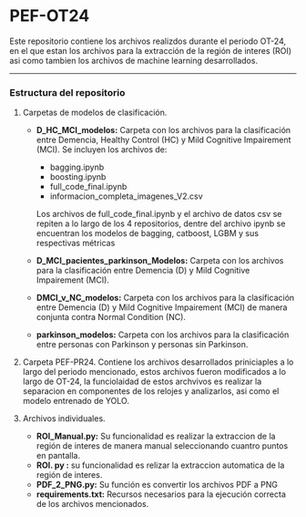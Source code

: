 # PEF-OT24
Este repositorio contiene los archivos realizdos durante el periodo OT-24, en el que estan los archivos para la extracción de la región de interes (ROI) asi como tambien los archivos de machine learning desarrollados.

---

### Estructura del repositorio

1. Carpetas de modelos de clasificación.
    - **D_HC_MCI_modelos:**  Carpeta con los archivos para la clasificación entre Demencia, Healthy Control (HC) y Mild Cognitive Impairement (MCI).
    Se incluyen los archivos de: 

        - bagging.ipynb
        - boosting.ipynb
        - full_code_final.ipynb
        - informacion_completa_imagenes_V2.csv

        Los archivos de full_code_final.ipynb y el archivo de datos csv se repiten a lo largo de los 4 repositorios, dentre del archivo ipynb se encuentran los modelos de bagging, catboost, LGBM y sus respectivas métricas 
    - **D_MCI_pacientes_parkinson_Modelos:**  Carpeta con los archivos para la clasificación entre Demencia (D) y Mild Cognitive Impairement (MCI).
    - **DMCI_v_NC_modelos:**  Carpeta con los archivos para la clasificación entre Demencia (D) y Mild Cognitive Impairement (MCI) de manera conjunta contra Normal Condition (NC).
    - **parkinson_modelos:** Carpeta con los archivos para la clasificación entre personas con Parkinson y personas sin Parkinson.

2. Carpeta PEF-PR24.
    Contiene los archivos desarrollados priniciaples a lo largo del periodo mencionado, estos archivos fueron modificados a lo largo de OT-24, la funciolaidad de estos archvivos es realizar la separacion en componentes de los relojes y analizarlos, asi como el modelo entrenado de YOLO.  

3. Archivos individuales.
    - **ROI_Manual.py:** Su funcionalidad es realizar la extraccion de la región de interes de manera manual seleccionando cuantro puntos en pantalla.
    - **ROI. py :** su funcionalidad es relizar la extraccion automatica de la región de interes.
    - **PDF_2_PNG.py:** Su función es convertir los archivos PDF a PNG
    - **requirements.txt:** Recursos necesarios para la ejecución correcta de los archivos mencionados.